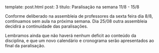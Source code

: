 template: post.html
post: 3
titulo: Paralisação na semana 11/8 - 15/8

Conforme deliberado na assembleia de professores da sexta feira dia 8/8,
continuamos sem aula na próxima semana. Dia 25/08 outra assembleia
decidirá a continuidade das paralisações.

Lembramos ainda que não haverá nenhum deficit ao conteúdo da
disciplina, e que um novo calendário e cronograma serão apresentados
ao final da paralisação.
